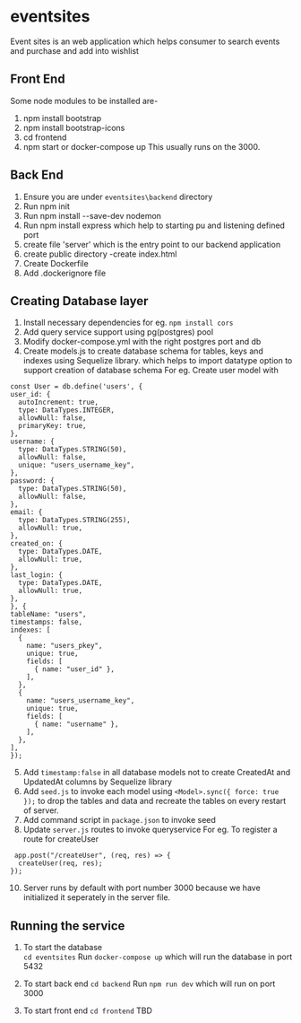 # eventsites
Event sites is an web application which helps consumer to search events and purchase and add into wishlist
## Front End
Some node modules to be installed are- 
1. npm install bootstrap
2. npm install bootstrap-icons
3. cd frontend 
4. npm start or docker-compose up 
This usually runs on the 3000.

## Back End
1. Ensure you are under `eventsites\backend` directory
2. Run npm init
3. Run npm install --save-dev nodemon
4. Run npm install express which help to starting pu and listening defined port
5. create file 'server' which is the entry point to our backend application
6. create public directory
    -create index.html 
7. Create Dockerfile
8. Add .dockerignore file 
## Creating Database layer
  1. Install necessary dependencies for eg. `npm install cors`
  2. Add query service support using pg(postgres) pool
  3. Modify docker-compose.yml with the right postgres port and db
  4. Create models.js to create database schema for tables, keys and indexes using Sequelize library. which helps to import datatype option to support creation of database schema For eg. Create user model with
  ```
  const User = db.define('users', {
  user_id: {
    autoIncrement: true,
    type: DataTypes.INTEGER,
    allowNull: false,
    primaryKey: true,
  },
  username: {
    type: DataTypes.STRING(50),
    allowNull: false,
    unique: "users_username_key",
  },
  password: {
    type: DataTypes.STRING(50),
    allowNull: false,
  },
  email: {
    type: DataTypes.STRING(255),
    allowNull: true,
  },
  created_on: {
    type: DataTypes.DATE,
    allowNull: true,
  },
  last_login: {
    type: DataTypes.DATE,
    allowNull: true,
  },
}, {
  tableName: "users",
  timestamps: false,
  indexes: [
    {
      name: "users_pkey",
      unique: true,
      fields: [
        { name: "user_id" },
      ],
    },
    {
      name: "users_username_key",
      unique: true,
      fields: [
        { name: "username" },
      ],
    },
  ],
});
  ```
  5. Add `timestamp:false` in all database models not to create CreatedAt and UpdatedAt columns by Sequelize library
  6. Add `seed.js` to invoke each model using `<Model>.sync({ force: true });` to drop the tables and data and recreate the tables on every restart of server.
  7. Add command script in `package.json` to invoke seed
9. Update `server.js` routes to invoke queryservice 
For eg. To register a route for createUser
```
 app.post("/createUser", (req, res) => {
  createUser(req, res);
});
```
10. Server runs by default with port number 3000 because we have initialized it seperately in the server file.



## Running the service 
1. To start the database  
`cd eventsites` 
 Run `docker-compose up` which will run the database in port 5432

2. To start back end 
`cd backend`
Run `npm run dev`  which will run on port 3000 

3. To start front end
`cd frontend` 
TBD 






